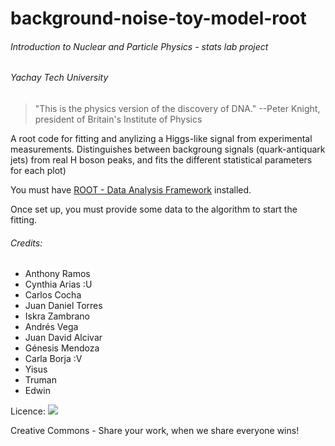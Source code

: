# background-noise-toy-model-root

###### Introduction to Nuclear and Particle Physics - stats lab project 
###### Yachay Tech University

> "This is the physics version of the discovery of DNA."
> --Peter Knight, president of Britain's Institute of Physics

A root code for fitting and anylizing a Higgs-like signal from experimental measurements. Distinguishes between backgroung signals (quark-antiquark jets) from real H boson peaks, and fits the different statistical parameters for each plot)

You must have [ROOT - Data Analysis Framework](https://root.cern.ch/downloading-root) installed.

Once set up, you must provide some data to the algorithm to start the fitting.


###### Credits: 
- Anthony Ramos
- Cynthia Arias :U
- Carlos Cocha
- Juan Daniel Torres
- Iskra Zambrano
- Andrés Vega
- Juan David Alcivar
- Génesis Mendoza
- Carla Borja :V
- Yisus
- Truman
- Edwin


Licence: ![](https://licensebuttons.net/l/by-nc-sa/4.0/88x31.png)

Creative Commons - Share your work, when we share everyone wins!
